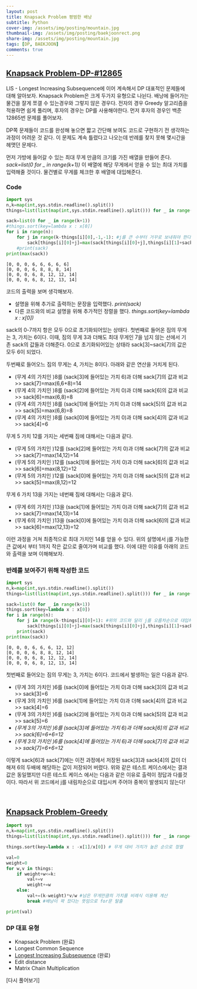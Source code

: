 ```yaml
---
layout: post
title: Knapsack Problem 평범한 배낭
subtitle: Python
cover-img: /assets/img/posting/mountain.jpg
thumbnail-img: /assets/img/posting/baekjoonrect.png
share-img: /assets/img/posting/mountain.jpg
tags: [DP, BAEKJOON]
comments: true
---
```


## [Knapsack Problem-DP-#12865](https://www.acmicpc.net/problem/12865)

LIS - Longest Increasing Subsequence에 이어 계속해서 DP 대표적인 문제들에 대해 알아보자.
Knapsack Problem은 크게 두가지 유형으로 나뉜다. 배낭에 들어가는 물건을 잘게 쪼갤 수 있는경우와 그렇지 않은 경우다. 전자의 경우 Greedy 알고리즘을 적용하면 쉽게 풀리며, 후자의 경우는 DP를 사용해야한다. 먼저 후자의 경우인 백준 12865번 문제를 풀어보자.

DP쪽 문제들이 코드를 완성해 놓으면 짧고 간단해 보여도 코드로 구현하기 전 생각하는 과정이 어려운 것 같다. 이 문제도 계속 틀렸다고 나오는데 반례를 찾지 못해 몇시간을 헤맷던 문제다.

먼저 가방에 들어갈 수 있는 최대 무게 만큼의 크기를 가진 배열을 만들어 준다.
_sack=list(0 for \_ in range(k+1))_
이 배열에 해당 무게에서 얻을 수 있는 최대 가치를 입력해줄 것이다.
물건별로 무게를 체크한 후 배열에 대입해준다.

### Code

```python
import sys
n,k=map(int,sys.stdin.readline().split())
things=list(list(map(int,sys.stdin.readline().split())) for _ in range(n))

sack=list(0 for _ in range(k+1))
#things.sort(key=lambda x : x[0])
for i in range(n):
    for j in range(k-things[i][0],-1,-1): #j를 큰 수부터 거꾸로 보내줘야 한다.
        sack[things[i][0]+j]=max(sack[things[i][0]+j],things[i][1]+sack[j])
    #print(sack)
print(max(sack))
```

```
[0, 0, 0, 6, 6, 6, 6, 6]
[0, 0, 0, 6, 8, 8, 8, 14]
[0, 0, 0, 6, 8, 12, 12, 14]
[0, 0, 0, 6, 8, 12, 13, 14]
```

코드의 출력을 보며 생각해보자.

- 설명을 위해 추가로 출력하는 문장을 입력했다. _print(sack)_
- 다른 코드와의 비교 설명을 위해 추가적인 정렬을 했다. _things.sort(key=lambda x : x[0])_

sack의 0-7까지 항은 모두 0으로 초기화되어있는 상태다.
첫번째로 들어온 짐의 무게는 3, 가치는 6이다. 이때, 짐의 무게 3과 더해도 최대 무게인 7을 넘지 않는 선에서 기존 sack의 값들과 더해준다. 0으로 초기화되어있는 상태라 sack[3]~sack[7]의 값은 모두 6이 되었다.

두번째로 들어오느 짐의 무게는 4, 가치는 8이다.
아래와 같은 연산을 거치게 된다.

- (무게 4의 가치인 )8를 (sack[3]에 들어있는 가치 6)과 더해 sack[7]의 값과 비교 >> sack[7]=max(6,6+8)=14
- (무게 4의 가치인 )8를 (sack[2]에 들어있는 가치 0)과 더해 sack[6]의 값과 비교 >> sack[6]=max(6,8)=8
- (무게 4의 가치인 )8를 (sack[1]에 들어있는 가치 0)과 더해 sack[5]의 값과 비교 >> sack[5]=max(6,8)=8
- (무게 4의 가치인 )8를 (sack[0]에 들어있는 가치 0)과 더해 sack[4]의 값과 비교 >> sack[4]=6

무게 5 가치 12를 가지는 세번째 짐에 대해서는 다음과 같다.

- (무게 5의 가치인 )12를 (sack[2]에 들어있는 가치 0)과 더해 sack[7]의 값과 비교 >> sack[7]=max(14,12)=14
- (무게 5의 가치인 )12를 (sack[1]에 들어있는 가치 0)과 더해 sack[6]의 값과 비교 >> sack[6]=max(8,12)=12
- (무게 5의 가치인 )12를 (sack[0]에 들어있는 가치 0)과 더해 sack[5]의 값과 비교 >> sack[5]=max(8,12)=12

무게 6 가치 13을 가지는 네번째 짐에 대해서는 다음과 같다.

- (무게 6의 가치인 )13을 (sack[1]에 들어있는 가치 0)과 더해 sack[7]의 값과 비교 >> sack[7]=max(14,13)=14
- (무게 6의 가치인 )13을 (sack[0]에 들어있는 가치 0)과 더해 sack[6]의 값과 비교 >> sack[6]=max(12,13)=12

이런 과정을 거쳐 최종적으로 최대 가치인 14를 얻을 수 있다.
위의 설명에서 j를 가능한 큰 값에서 부터 1까지 작은 값으로 줄여가며 비교를 했다.
이에 대한 이유를 아래의 코드와 출력을 보며 이해해보자.
<br>

### 반례를 보여주기 위해 작성한 코드

```python
import sys
n,k=map(int,sys.stdin.readline().split())
things=list(list(map(int,sys.stdin.readline().split())) for _ in range(n))

sack=list(0 for _ in range(k+1))
things.sort(key=lambda x : x[0])
for i in range(n):
    for j in range(k-things[i][0]+1): #위의 코드와 달리 j를 오름차순으로 대입해주었다.
        sack[things[i][0]+j]=max(sack[things[i][0]+j],things[i][1]+sack[j])
    print(sack)
print(max(sack))
```

```
[0, 0, 0, 6, 6, 6, 12, 12]
[0, 0, 0, 6, 8, 8, 12, 14]
[0, 0, 0, 6, 8, 12, 12, 14]
[0, 0, 0, 6, 8, 12, 13, 14]
```

첫번째로 들어오는 짐의 무게는 3, 가치는 6이다. 코드에서 발생하는 일은 다음과 같다.

- (무게 3의 가치인 )6를 (sack[0]에 들어있는 가치 0)과 더해 sack[3]의 값과 비교 >> sack[3]=6
- (무게 3의 가치인 )6를 (sack[1]에 들어있는 가치 0)과 더해 sack[4]의 값과 비교 >> sack[4]=6
- (무게 3의 가치인 )6를 (sack[2]에 들어있는 가치 0)과 더해 sack[5]의 값과 비교 >> sack[5]=6
- _(무게 3의 가치인 )6를 (sack[3]에 들어있는 가치 6)과 더해 sack[6]의 값과 비교 >> sack[6]=6+6=12_
- _(무게 3의 가치인 )6를 (sack[4]에 들어있는 가치 6)과 더해 sack[7]의 값과 비교 >> sack[7]=6+6=12_

이렇게 sack[6]과 sack[7]에는 이전 과정에서 저장된 sack[3]과 sack[4]의 값이 더해져 6의 두배에 해당하는 값이 저장되어 버렸다.
위와 같은 테스트 케이스에서는 결과 값은 동일했지만 다른 테스트 케이스 에서는 다음과 같은 이유로 출력이 정답과 다를것이다.
따라서 위 코드에서 j를 내림차순으로 대입시켜 주어야 중복이 발생되지 않는다!

<br>

## [Knapsack Problem-Greedy](https://en.wikipedia.org/wiki/Knapsack_problem)

```python
import sys
n,k=map(int,sys.stdin.readline().split())
things=list(list(map(int,sys.stdin.readline().split())) for _ in range(n))

things.sort(key=lambda x : -x[1]/x[0]) # 무게 대비 가치가 높은 순으로 정렬

val=0
weight=0
for w,v in things:
    if weight+w<=k:
        val+=v
        weight+=w
    else:
        val+=(k-weight)*v/w #남은 무게만큼의 가치를 비례식 이용해 계산
        break #배낭이 꽉 찼다는 뜻임으로 for문 탈출

print(val)
```

### DP 대표 유형

- Knapsack Problem (완료)
- Longest Common Sequence
- [Longest Increasing Subsequence](https://youseop.github.io/2020-09-29-BAEKJOON-DP.1-LIS/) (완료)
- Edit distance
- Matrix Chain Multiplication

[다시 풀어보기]
<br>
<br>
